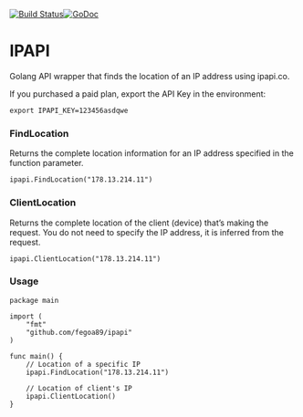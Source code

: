 [![Build Status](https://semaphoreci.com/api/v1/fegoa89/ipapi/branches/master/badge.svg)](https://semaphoreci.com/fegoa89/ipapi)[![GoDoc](https://godoc.org/github.com/fegoa89/ipapi?status.svg)](https://godoc.org/github.com/fegoa89/ipapi)

# IPAPI
Golang API wrapper that finds the location of an IP address using ipapi.co.

If you purchased a paid plan, export the API Key in the environment:

```shell
export IPAPI_KEY=123456asdqwe
```

### FindLocation

Returns the complete location information for an IP address specified in the function parameter. 

```golang
ipapi.FindLocation("178.13.214.11")
```

### ClientLocation

Returns the complete location of the client (device) that’s making the request. You do not need to specify the IP address, it is inferred from the request.

```golang
ipapi.ClientLocation("178.13.214.11")
```

### Usage

```golang
package main

import (
	"fmt"
	"github.com/fegoa89/ipapi"
)

func main() {
	// Location of a specific IP
	ipapi.FindLocation("178.13.214.11")

	// Location of client's IP
	ipapi.ClientLocation()
}
```
